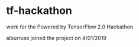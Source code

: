 # tf-hackathon
work for the Powered by TensorFlow 2.0 Hackathon

alburruss joined the project on 4/01/2019
